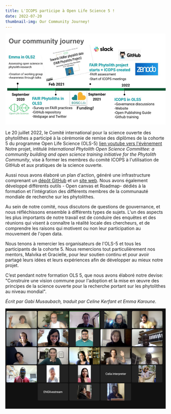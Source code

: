 ```yaml
---
title: L'ICOPS participe à Open Life Science 5 !
date: 2022-07-20
thumbnail-img: Our Community Journey!
---
```





<!--more-->

![Our community Journey](https://github.com/open-phytoliths/open-phytoliths-website/blob/main/content/fr/post/Our%20community%20journey.jpg)

Le 20 juillet 2022, le Comité international pour la science ouverte des phytolithes 
a participé à la cérémonie de remise des diplômes de la cohorte 5 du programme Open 
Life Science (OLS-5) [lien youtube vers l'évènement](https://www.youtube.com/watch?v=9XMGsmekddM)
Notre projet, intitulé *International Phytolith Open Science Committee: a community building and 
open science training initiative for the Phytolith Community*, vise à former les membres du comité 
ICOPS à l'utilisation de GitHub et aux pratiques de la science ouverte. 

Aussi nous avons élaboré un plan d'action, généré une infrastructure comprenant un 
[dépôt GitHub](https://github.com/open-phytoliths) et un [site web](open-phytoliths.netlify.app). 
Nous avons également développé différents outils - Open canvas et Roadmap- dédiés à la formation et 
l'intégration des différents membres de la communauté mondiale de recherche sur les phytolithes.

Au sein de notre comité, nous discutons de questions de gouvernance, et nous réfléchissons ensemble 
à différents types de sujets. L'un des aspects les plus importants de notre travail est de conduire 
des enquêtes et des réunions qui visent à connaître la réalité locale des chercheurs, et de comprendre 
les raisons qui motivent ou non leur participation au mouvement de l'open data.

Nous tenons à remercier les organisateurs de l'OLS-5 et tous les participants de la cohorte 5. Nous 
remercions tout particulièrement nos mentors, Malvika et Gracielle, pour leur soutien continu et pour 
avoir partagé leurs idées et leurs expériences afin de développer au mieux notre projet.

C’est pendant notre formation OLS 5, que nous avons élaboré notre devise: 
"Construire une vision commune pour l'adoption et la mise en œuvre des principes de la science ouverte 
pour la recherche portant sur les phytolithes au niveau mondial". 

*Écrit par Gabi Musaubach, traduit par Celine Kerfant et Emma Karoune.*

<!--more-->

![OLS 5 Group photo](https://github.com/open-phytoliths/open-phytoliths-website/blob/main/content/fr/post/OLS%205%20Group%20photo.png)




